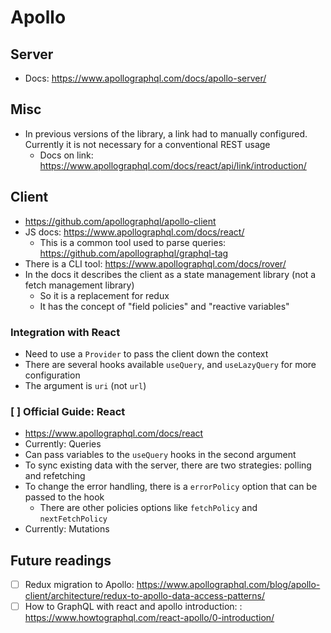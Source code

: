 # Apollo

## Server

- Docs: https://www.apollographql.com/docs/apollo-server/

## Misc

- In previous versions of the library, a link had to manually configured. Currently it is not necessary for a conventional REST usage
    - Docs on link: https://www.apollographql.com/docs/react/api/link/introduction/

## Client

- https://github.com/apollographql/apollo-client
- JS docs: https://www.apollographql.com/docs/react/
    - This is a common tool used to parse queries: https://github.com/apollographql/graphql-tag
- There is a CLI tool: https://www.apollographql.com/docs/rover/
- In the docs it describes the client as a state management library (not a fetch management library)
    - So it is a replacement for redux
    - It has the concept of "field policies" and "reactive variables"

### Integration with React

- Need to use a `Provider` to pass the client down the context
- There are several hooks available `useQuery`, and `useLazyQuery` for more configuration
- The argument is `uri` (not `url`)

### [ ] Official Guide: React

- https://www.apollographql.com/docs/react
- Currently: Queries
- Can pass variables to the `useQuery` hooks in the second argument
- To sync existing data with the server, there are two strategies: polling and refetching
- To change the error handling, there is a `errorPolicy` option that can be passed to the hook
    - There are other policies options like `fetchPolicy` and `nextFetchPolicy`
- Currently: Mutations

## Future readings

- [ ] Redux migration to Apollo: https://www.apollographql.com/blog/apollo-client/architecture/redux-to-apollo-data-access-patterns/
- [ ] How to GraphQL with react and apollo introduction: : https://www.howtographql.com/react-apollo/0-introduction/
